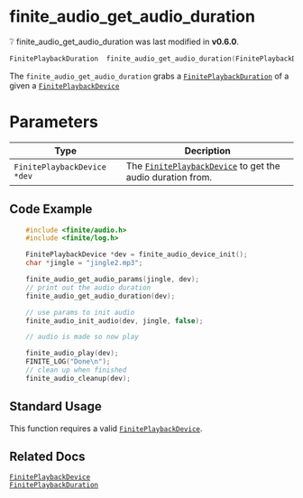 # finite_audio_get_audio_duration

<div class="alert alert-info part text-info">
❔ finite_audio_get_audio_duration was last modified in <b>v0.6.0</b>.
</div>

```c
FinitePlaybackDuration  finite_audio_get_audio_duration(FinitePlaybackDevice *dev)
```

The `finite_audio_get_audio_duration` grabs a [`FinitePlaybackDuration`](../../../types/FinitePlaybackDuration) of a given a [`FinitePlaybackDevice`](../../../types/FinitePlaybackDevice)

# Parameters

| Type                        | Decription                                                                                        |
| --------------------------- | ------------------------------------------------------------------------------------------------- |
| `FinitePlaybackDevice *dev` | The [`FinitePlaybackDevice`](../../../types/FinitePlaybackDevice) to get the audio duration from. |

## Code Example

```c
    #include <finite/audio.h>
    #include <finite/log.h>

    FinitePlaybackDevice *dev = finite_audio_device_init();
    char *jingle = "jingle2.mp3";

    finite_audio_get_audio_params(jingle, dev);
    // print out the audio duration
    finite_audio_get_audio_duration(dev);

    // use params to init audio
    finite_audio_init_audio(dev, jingle, false);

    // audio is made so now play

    finite_audio_play(dev);
    FINITE_LOG("Done\n");
    // clean up when finished
    finite_audio_cleanup(dev);
```

## Standard Usage

This function requires a valid [`FinitePlaybackDevice`](../../../types/FinitePlaybackDevice).

## Related Docs

[`FinitePlaybackDevice`](../../../types/FinitePlaybackDevice)<br>
[`FinitePlaybackDuration`](../../../types/FinitePlaybackDuration)
